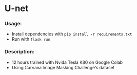 # U-net

### Usage:
* Install dependencies with `pip install -r requirements.txt`
* Run with `flask run`

### Description:
* 12 hours trained with Nvida Tesla K80 on Google Colab
* Using Carvana Image Masking Challenge's dataset
